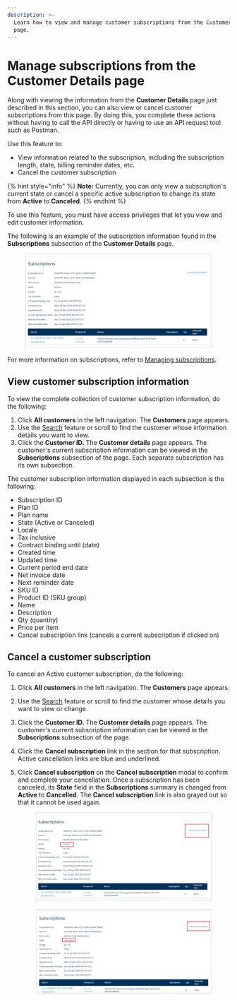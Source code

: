 ```yaml
---
description: >-
  Learn how to view and manage customer subscriptions from the Customer Details
  page.
---
```


# Manage subscriptions from the Customer Details page

Along with viewing the information from the **Customer Details** page just described in this section, you can also view or cancel customer subscriptions from this page. By doing this, you complete these actions without having to call the API directly or having to use an API request tool such as Postman.

Use this feature to:

* View information related to the subscription, including the subscription length, state, billing reminder dates, etc.
* Cancel the customer subscription

{% hint style="info" %}
**Note:** Currently, you can only view a subscription's current state or cancel a specific active subscription to change its state from **Active** to **Canceled**.
{% endhint %}

To use this feature, you must have access privileges that let you view and edit customer information.

The following is an example of the subscription information found in the **Subscriptions** subsection of the **Customer Details** page.

<figure><img src="../../../.gitbook/assets/1 manage subcsrip.png" alt=""><figcaption></figcaption></figure>

For more information on subscriptions, refer to [Managing subscriptions](../../../integration-options/checkouts/subscriptions/).

## View customer subscription information

To view the complete collection of customer subscription information, do the following:

1. Click **All customers** in the left navigation. The **Customers** page appears.
2. Use the [Search](searching-for-customers.md) feature or scroll to find the customer whose information details you want to view.
3. Click the **Customer ID.** The **Customer details** page appears. The customer's current subscription information can be viewed in the **Subscriptions** subsection of the page. Each separate subscription has its own subsection.

The customer subscription information displayed in each subsection is the following:

* Subscription ID
* Plan ID
* Plan name
* State (Active or Canceled)
* Locale
* Tax inclusive
* Contract binding until (date)
* Created time
* Updated time
* Current period end date
* Net invoice date
* Next reminder date
* SKU ID
* Product ID (SKU group)
* Name
* Description
* Qty (quantity)
* Price per item
* Cancel subscription link (cancels a current subscription if clicked on)

## Cancel a customer subscription

To cancel an Active customer subscription, do the following:

1. Click **All customers** in the left navigation. The **Customers** page appears.
2. Use the [Search](searching-for-customers.md) feature or scroll to find the customer whose details you want to view or change.
3. Click the **Customer ID.** The **Customer details** page appears. The customer's current subscription information can be viewed in the **Subscriptions** subsection of the page.
4. Click the **Cancel subscription** link in the section for that subscription. Active cancellation links are blue and underlined.
5.  Click **Cancel subscription** on the **Cancel subscription** modal to confirm and complete your cancellation. Once a subscription has been canceled, its **State** field in the **Subscriptions** summary is changed from **Active** to **Cancelled**. The **Cancel subscription** link is also grayed out so that it cannot be used again.

    <figure><img src="../../../.gitbook/assets/2 manage subcsrip active.png" alt=""><figcaption></figcaption></figure>

    <figure><img src="../../../.gitbook/assets/3 manage subcsrip cancelled.png" alt=""><figcaption></figcaption></figure>
